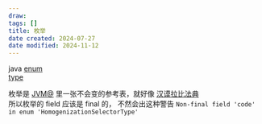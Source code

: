 ```yaml
---
draw:
tags: []
title: 枚举
date created: 2024-07-27
date modified: 2024-11-12
---
```


java [enum](enum.md)  
[type](type.md)

 枚举是 [JVM@](JVM@.md) 里一张不会变的参考表，就好像 [汉谟拉比法典](汉谟拉比法典)  
 所以枚举的 field 应该是 final 的，
 不然会出这种警告 `Non-final field 'code' in enum 'HomogenizationSelectorType'`

